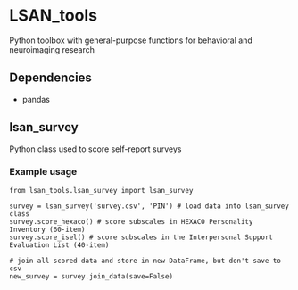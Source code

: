 # LSAN_tools

Python toolbox with general-purpose functions for behavioral and neuroimaging research

## Dependencies
- pandas

## lsan_survey 
Python class used to score self-report surveys

### Example usage
``` 
from lsan_tools.lsan_survey import lsan_survey
```
```
survey = lsan_survey('survey.csv', 'PIN') # load data into lsan_survey class
survey.score_hexaco() # score subscales in HEXACO Personality Inventory (60-item)
survey.score_isel() # score subscales in the Interpersonal Support Evaluation List (40-item)
```
```
# join all scored data and store in new DataFrame, but don't save to csv
new_survey = survey.join_data(save=False)
```
